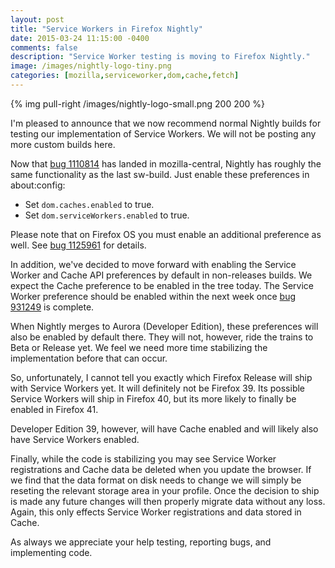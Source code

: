 ```yaml
---
layout: post
title: "Service Workers in Firefox Nightly"
date: 2015-03-24 11:15:00 -0400
comments: false
description: "Service Worker testing is moving to Firefox Nightly."
image: /images/nightly-logo-tiny.png
categories: [mozilla,serviceworker,dom,cache,fetch]
---
```


{% img pull-right /images/nightly-logo-small.png 200 200 %}

I'm pleased to announce that we now recommend normal Nightly builds for testing
our implementation of Service Workers.  We will not be posting any more custom
builds here.

<!-- more -->

Now that [bug 1110814][] has landed in mozilla-central, Nightly has roughly the
same functionality as the last sw-build.  Just enable these preferences in
about:config:

* Set `dom.caches.enabled` to true.
* Set `dom.serviceWorkers.enabled` to true.

Please note that on Firefox OS you must enable an additional preference as well.
See [bug 1125961][] for details.

In addition, we've decided to move forward with enabling the Service Worker and
Cache API preferences by default in non-releases builds.  We expect the Cache
preference to be enabled in the tree today.  The Service Worker preference should
be enabled within the next week once [bug 931249][] is complete.

When Nightly merges to Aurora (Developer Edition), these preferences will also be
enabled by default there.  They will not, however, ride the trains to Beta or
Release yet.  We feel we need more time stabilizing the implementation before that
can occur.

So, unfortunately, I cannot tell you exactly which Firefox Release will ship with
Service Workers yet.  It will definitely not be Firefox 39.  Its possible Service
Workers will ship in Firefox 40, but its more likely to finally be enabled in
Firefox 41.

Developer Edition 39, however, will have Cache enabled and will likely also have
Service Workers enabled.

Finally, while the code is stabilizing you may see Service Worker registrations
and Cache data be deleted when you update the browser.  If we find that the data
format on disk needs to change we will simply be reseting the relevant storage
area in your profile.  Once the decision to ship is made any future changes will
then properly migrate data without any loss.  Again, this only effects Service
Worker registrations and data stored in Cache.

As always we appreciate your help testing, reporting bugs, and implementing code.

[bug 1110814]: https://bugzilla.mozilla.org/show_bug.cgi?id=1110814
[bug 1125961]: https://bugzilla.mozilla.org/show_bug.cgi?id=1125961#c35
[bug 931249]: https://bugzilla.mozilla.org/show_bug.cgi?id=931249
